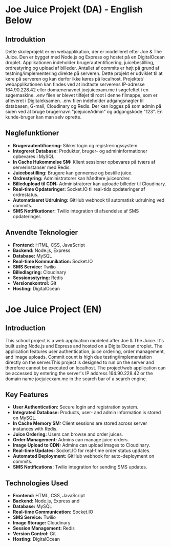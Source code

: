 # Joe Juice Projekt (DA) - English Below

## Introduktion
Dette skoleprojekt er en webapplikation, der er modelleret efter Joe & The Juice. Den er bygget med Node.js og Express og hostet på en DigitalOcean droplet. Applikationen indeholder brugerautentificering, juicebestilling, ordrestyring og upload af billeder. Antallet af commits er højt på grund af testning/implementering direkte på serveren.
Dette projekt er udviklet til at køre på serveren og kan derfor ikke køres på localhost. 
Projektet/ webapplikationen kan findes ved at indtaste serverens IP-adresse 164.90.228.42 eller domænenavnet joejuicexam.me i søgefeltet i en søgemaskine.
.env filen er blevet tilføjet til root i denne filmappe, som er afleveret i Digitaleksamen.
.env filen indeholder adgangsnøgler til databasen, G-mail, Cloudinary og Redis.
Der kan logges på som admin på siden ved at bruge brugernavn "joejuiceAdmin" og adgangskode "123". En kunde-bruger kan man selv oprette. 

## Nøglefunktioner
- **Brugerautentificering:** Sikker login og registreringssystem.
- **Integreret Database:** Produkter, bruger- og admininformationer opbevares i MySQL.
- **In Cache Hukommelse SM:** Klient sessioner opbevares på tværs af serverinstanser med Redis.
- **Juicebestilling:** Brugere kan gennemse og bestille juice.
- **Ordrestyring:** Administratorer kan håndtere juiceordrer.
- **Billedupload til CDN:** Administratorer kan uploade billeder til Cloudinary.
- **Real-time Opdateringer:** Socket.IO til real-tids opdateringer af ordrestatus.
- **Automatiseret Udrulning:** GitHub webhook til automatisk udrulning ved commits.
- **SMS Notifikationer:** Twilio integration til afsendelse af SMS opdateringer.

## Anvendte Teknologier
- **Frontend:** HTML, CSS, JavaScript
- **Backend:** Node.js, Express
- **Database:** MySQL
- **Real-time Kommunikation:** Socket.IO
- **SMS Service:** Twilio
- **Billedlagring:** Cloudinary
- **Sessionsstyring:** Redis
- **Versionskontrol:** Git
- **Hosting:** DigitalOcean

# Joe Juice Project (EN)

## Introduction
This school project is a web application modeled after Joe & The Juice. It's built using Node.js and Express and hosted on a DigitalOcean droplet. The application features user authentication, juice ordering, order management, and image uploads. Commit count is high due testing/implementation directly on the server.This project is designed to run on the server and therefore cannot be executed on localhost. The project/web application can be accessed by entering the server's IP address 164.90.228.42 or the domain name joejuicexam.me in the search bar of a search engine.


## Key Features
- **User Authentication:** Secure login and registration system.
- **Integrated Database:** Products, user- and admin information is stored on MySQL.
- **In Cache Memory SM:** Client sessions are stored across server instances with Redis.
- **Juice Ordering:** Users can browse and order juices.
- **Order Management:** Admins can manage juice orders.
- **Image Upload to CDN:** Admins can upload images to Cloudinary.
- **Real-time Updates:** Socket.IO for real-time order status updates.
- **Automated Deployment:** GitHub webhook for auto-deployment on commits.
- **SMS Notifications:** Twilio integration for sending SMS updates.

## Technologies Used
- **Frontend:** HTML, CSS, JavaScript
- **Backend:** Node.js, Express and
- **Database:** MySQL
- **Real-time Communication:** Socket.IO
- **SMS Service:** Twilio
- **Image Storage:** Cloudinary
- **Session Management:** Redis
- **Version Control:** Git
- **Hosting:** DigitalOcean

